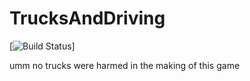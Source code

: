 # TrucksAndDriving
[![Build Status](https://travis-ci.com/foxsan48/TrucksAndDriving.png?branch=master)]

umm no trucks were harmed in the making of this game
